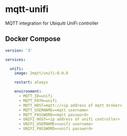 # mqtt-unifi
MQTT integration for Ubiquiti UniFi controller

## Docker Compose

```yml
version: '3'

services:

  unifi:
    image: 2mqtt/unifi:0.0.6

    restart: always

    environment:
      - MQTT_ID=unifi
      - MQTT_PATH=unifi
      - MQTT_HOST=mqtt://<ip address of mqtt broker>
      - MQTT_USERNAME=<mqtt username>
      - MQTT_PASSWORD=<mqtt password>
      - UNIFI_HOST=<ip address of unifi controller>
      - UNIFI_USERNAME=<unifi username>
      - UNIFI_PASSWORD=<unifi password>
```
